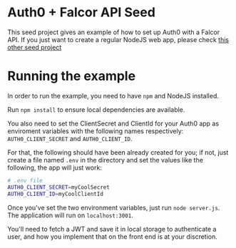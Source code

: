 # Auth0 + Falcor API Seed
This seed project gives an example of how to set up Auth0 with a Falcor API. If you just want to create a regular NodeJS web app, please check [this other seed project](https://github.com/auth0/node-auth0/tree/master/examples/nodejs-regular-webapp)

# Running the example
In order to run the example, you need to have `npm` and NodeJS installed.

Run `npm install` to ensure local dependencies are available.

You also need to set the ClientSecret and ClientId for your Auth0 app as enviroment variables with the following names respectively: `AUTH0_CLIENT_SECRET` and `AUTH0_CLIENT_ID`.

For that, the following should have been already created for you; if not, just create a file named `.env` in the directory and set the values like the following, the app will just work:

````bash
# .env file
AUTH0_CLIENT_SECRET=myCoolSecret
AUTH0_CLIENT_ID=myCoolClientId
````

Once you've set the two environment variables, just run `node server.js`. The application will run on `localhost:3001`. 

You'll need to fetch a JWT and save it in local storage to authenticate a user, and how you implement that on the front end is at your discretion.